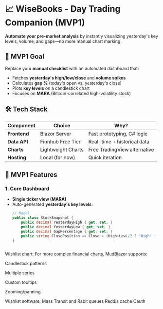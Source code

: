 # 📈 WiseBooks - Day Trading Companion (MVP1)

**Automate your pre-market analysis** by instantly visualizing yesterday's key levels, volume, and gaps—no more manual chart marking.

## 🎯 MVP1 Goal
Replace your **manual checklist** with an automated dashboard that:
- Fetches **yesterday's high/low/close** and **volume spikes**
- Calculates **gap %** (today's open vs. yesterday's close)
- Plots **key levels** on a candlestick chart
- Focuses on **MARA** (Bitcoin-correlated high-volatility stock)

## 🛠️ Tech Stack
| Component       | Choice                  | Why?                          |
|-----------------|-------------------------|-------------------------------|
| **Frontend**    | Blazor Server           | Fast prototyping, C# logic    |
| **Data API**    | Finnhub Free Tier       | Real-time + historical data   |
| **Charts**      | Lightweight Charts      | Free TradingView alternative  |
| **Hosting**     | Local (for now)         | Quick iteration               |

## 📂 MVP1 Features
### 1. Core Dashboard
- **Single ticker view (MARA)**  
- Auto-generated **yesterday's key levels**:
  ```csharp
  // Model
  public class StockSnapshot {
      public decimal YesterdayHigh { get; set; }
      public decimal YesterdayLow { get; set; }
      public decimal GapPercentage { get; set; }
      public string ClosePosition => Close > (High+Low)/2 ? "High" : "Low"; 
  }



Wishlist chart:
For more complex financial charts, MudBlazor supports:

Candlestick patterns

Multiple series

Custom tooltips

Zooming/panning

Wishlist software:
Mass Transit and Rabit queues
Reddis cache
Oauth
